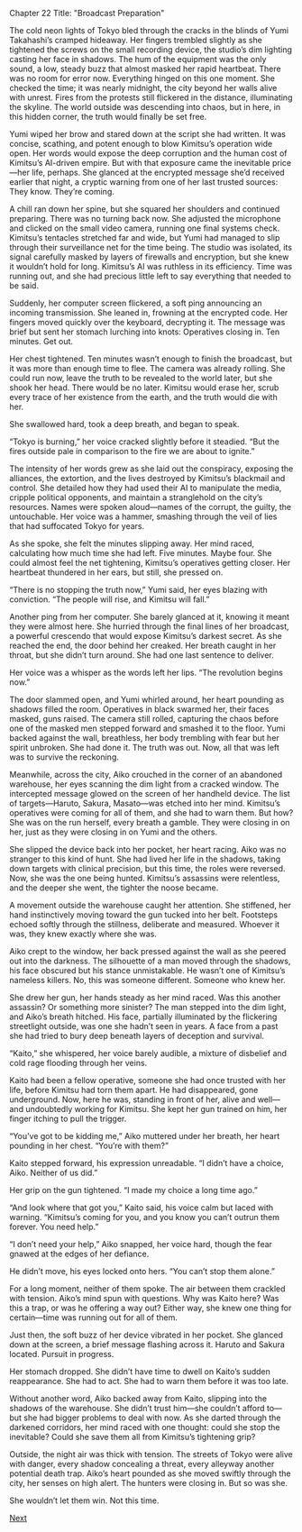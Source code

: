 Chapter 22 Title: "Broadcast Preparation"

The cold neon lights of Tokyo bled through the cracks in the blinds of Yumi Takahashi’s cramped hideaway. Her fingers trembled slightly as she tightened the screws on the small recording device, the studio’s dim lighting casting her face in shadows. The hum of the equipment was the only sound, a low, steady buzz that almost masked her rapid heartbeat. There was no room for error now. Everything hinged on this one moment. She checked the time; it was nearly midnight, the city beyond her walls alive with unrest. Fires from the protests still flickered in the distance, illuminating the skyline. The world outside was descending into chaos, but in here, in this hidden corner, the truth would finally be set free.

Yumi wiped her brow and stared down at the script she had written. It was concise, scathing, and potent enough to blow Kimitsu’s operation wide open. Her words would expose the deep corruption and the human cost of Kimitsu’s AI-driven empire. But with that exposure came the inevitable price—her life, perhaps. She glanced at the encrypted message she’d received earlier that night, a cryptic warning from one of her last trusted sources: They know. They’re coming.

A chill ran down her spine, but she squared her shoulders and continued preparing. There was no turning back now. She adjusted the microphone and clicked on the small video camera, running one final systems check. Kimitsu’s tentacles stretched far and wide, but Yumi had managed to slip through their surveillance net for the time being. The studio was isolated, its signal carefully masked by layers of firewalls and encryption, but she knew it wouldn’t hold for long. Kimitsu’s AI was ruthless in its efficiency. Time was running out, and she had precious little left to say everything that needed to be said.

Suddenly, her computer screen flickered, a soft ping announcing an incoming transmission. She leaned in, frowning at the encrypted code. Her fingers moved quickly over the keyboard, decrypting it. The message was brief but sent her stomach lurching into knots: Operatives closing in. Ten minutes. Get out.

Her chest tightened. Ten minutes wasn’t enough to finish the broadcast, but it was more than enough time to flee. The camera was already rolling. She could run now, leave the truth to be revealed to the world later, but she shook her head. There would be no later. Kimitsu would erase her, scrub every trace of her existence from the earth, and the truth would die with her.

She swallowed hard, took a deep breath, and began to speak.

“Tokyo is burning,” her voice cracked slightly before it steadied. “But the fires outside pale in comparison to the fire we are about to ignite.”

The intensity of her words grew as she laid out the conspiracy, exposing the alliances, the extortion, and the lives destroyed by Kimitsu’s blackmail and control. She detailed how they had used their AI to manipulate the media, cripple political opponents, and maintain a stranglehold on the city’s resources. Names were spoken aloud—names of the corrupt, the guilty, the untouchable. Her voice was a hammer, smashing through the veil of lies that had suffocated Tokyo for years.

As she spoke, she felt the minutes slipping away. Her mind raced, calculating how much time she had left. Five minutes. Maybe four. She could almost feel the net tightening, Kimitsu’s operatives getting closer. Her heartbeat thundered in her ears, but still, she pressed on.

“There is no stopping the truth now,” Yumi said, her eyes blazing with conviction. “The people will rise, and Kimitsu will fall.”

Another ping from her computer. She barely glanced at it, knowing it meant they were almost here. She hurried through the final lines of her broadcast, a powerful crescendo that would expose Kimitsu’s darkest secret. As she reached the end, the door behind her creaked. Her breath caught in her throat, but she didn’t turn around. She had one last sentence to deliver.

Her voice was a whisper as the words left her lips. “The revolution begins now.”

The door slammed open, and Yumi whirled around, her heart pounding as shadows filled the room. Operatives in black swarmed her, their faces masked, guns raised. The camera still rolled, capturing the chaos before one of the masked men stepped forward and smashed it to the floor. Yumi backed against the wall, breathless, her body trembling with fear but her spirit unbroken. She had done it. The truth was out. Now, all that was left was to survive the reckoning.

Meanwhile, across the city, Aiko crouched in the corner of an abandoned warehouse, her eyes scanning the dim light from a cracked window. The intercepted message glowed on the screen of her handheld device. The list of targets—Haruto, Sakura, Masato—was etched into her mind. Kimitsu’s operatives were coming for all of them, and she had to warn them. But how? She was on the run herself, every breath a gamble. They were closing in on her, just as they were closing in on Yumi and the others.

She slipped the device back into her pocket, her heart racing. Aiko was no stranger to this kind of hunt. She had lived her life in the shadows, taking down targets with clinical precision, but this time, the roles were reversed. Now, she was the one being hunted. Kimitsu’s assassins were relentless, and the deeper she went, the tighter the noose became.

A movement outside the warehouse caught her attention. She stiffened, her hand instinctively moving toward the gun tucked into her belt. Footsteps echoed softly through the stillness, deliberate and measured. Whoever it was, they knew exactly where she was.

Aiko crept to the window, her back pressed against the wall as she peered out into the darkness. The silhouette of a man moved through the shadows, his face obscured but his stance unmistakable. He wasn’t one of Kimitsu’s nameless killers. No, this was someone different. Someone who knew her.

She drew her gun, her hands steady as her mind raced. Was this another assassin? Or something more sinister? The man stepped into the dim light, and Aiko’s breath hitched. His face, partially illuminated by the flickering streetlight outside, was one she hadn’t seen in years. A face from a past she had tried to bury deep beneath layers of deception and survival.

“Kaito,” she whispered, her voice barely audible, a mixture of disbelief and cold rage flooding through her veins.

Kaito had been a fellow operative, someone she had once trusted with her life, before Kimitsu had torn them apart. He had disappeared, gone underground. Now, here he was, standing in front of her, alive and well—and undoubtedly working for Kimitsu. She kept her gun trained on him, her finger itching to pull the trigger.

“You’ve got to be kidding me,” Aiko muttered under her breath, her heart pounding in her chest. “You’re with them?”

Kaito stepped forward, his expression unreadable. “I didn’t have a choice, Aiko. Neither of us did.”

Her grip on the gun tightened. “I made my choice a long time ago.”

“And look where that got you,” Kaito said, his voice calm but laced with warning. “Kimitsu’s coming for you, and you know you can’t outrun them forever. You need help.”

“I don’t need your help,” Aiko snapped, her voice hard, though the fear gnawed at the edges of her defiance.

He didn’t move, his eyes locked onto hers. “You can’t stop them alone.”

For a long moment, neither of them spoke. The air between them crackled with tension. Aiko’s mind spun with questions. Why was Kaito here? Was this a trap, or was he offering a way out? Either way, she knew one thing for certain—time was running out for all of them.

Just then, the soft buzz of her device vibrated in her pocket. She glanced down at the screen, a brief message flashing across it. Haruto and Sakura located. Pursuit in progress.

Her stomach dropped. She didn’t have time to dwell on Kaito’s sudden reappearance. She had to act. She had to warn them before it was too late.

Without another word, Aiko backed away from Kaito, slipping into the shadows of the warehouse. She didn’t trust him—she couldn’t afford to—but she had bigger problems to deal with now. As she darted through the darkened corridors, her mind raced with one thought: could she stop the inevitable? Could she save them all from Kimitsu’s tightening grip?

Outside, the night air was thick with tension. The streets of Tokyo were alive with danger, every shadow concealing a threat, every alleyway another potential death trap. Aiko’s heart pounded as she moved swiftly through the city, her senses on high alert. The hunters were closing in. But so was she.

She wouldn’t let them win. Not this time.

[Next](23.md)



